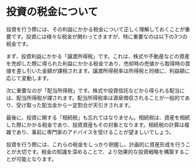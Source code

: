 # 投資の税金について

投資を行う際には、その利益にかかる税金について正しく理解しておくことが重要です。投資には様々な税金が関わってきますが、特に重要なのは以下の3つの税金です。

まず、投資利益にかかる「譲渡所得税」です。これは、株式や不動産などの資産を売却した際に得られた利益にかかる税金であり、売却時の売値から取得時の買値を差し引いた金額が課税されます。譲渡所得税率は所得税と同様に、利益額に応じて変動します。

次に重要なのが「配当所得税」です。株式や投資信託などから得られる配当には、配当所得税が課されます。配当所得税率は源泉徴収されることが一般的であり、受け取った配当金から一定割合が天引きされます。

最後に、投資に関する「相続税」も忘れてはなりません。相続税は、資産を相続した際にかかる税金であり、投資資産もその対象となります。相続税の計算は複雑であり、事前に専門家のアドバイスを受けることが望ましいでしょう。

投資を行う際には、これらの税金をしっかり把握し、計画的に資産形成を行うことが大切です。税金の知識を深めることで、より効果的な投資戦略を構築することが可能となります。
